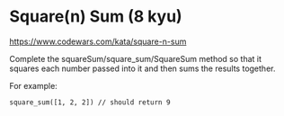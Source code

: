# Square(n) Sum (8 kyu)

https://www.codewars.com/kata/square-n-sum

Complete the squareSum/square_sum/SquareSum method so that it squares each number passed into it and then sums the results together.

For example:

```
square_sum([1, 2, 2]) // should return 9
```
